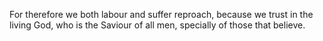 For therefore we both labour and suffer reproach, because we trust in the living God, who is the Saviour of all men, specially of those that believe.
